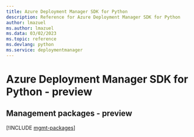 ```yaml
---
title: Azure Deployment Manager SDK for Python
description: Reference for Azure Deployment Manager SDK for Python
author: lmazuel
ms.author: lmazuel
ms.data: 03/02/2023
ms.topic: reference
ms.devlang: python
ms.service: deploymentmanager
---
```

# Azure Deployment Manager SDK for Python - preview

## Management packages - preview
[!INCLUDE [mgmt-packages](deployment-manager-mgmt-index.md)]